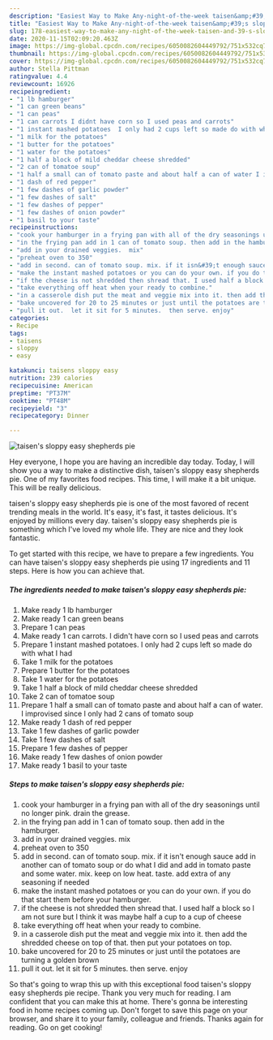 ```yaml
---
description: "Easiest Way to Make Any-night-of-the-week taisen&amp;#39;s sloppy easy shepherds pie"
title: "Easiest Way to Make Any-night-of-the-week taisen&amp;#39;s sloppy easy shepherds pie"
slug: 178-easiest-way-to-make-any-night-of-the-week-taisen-and-39-s-sloppy-easy-shepherds-pie
date: 2020-11-15T02:09:20.463Z
image: https://img-global.cpcdn.com/recipes/6050082604449792/751x532cq70/taisens-sloppy-easy-shepherds-pie-recipe-main-photo.jpg
thumbnail: https://img-global.cpcdn.com/recipes/6050082604449792/751x532cq70/taisens-sloppy-easy-shepherds-pie-recipe-main-photo.jpg
cover: https://img-global.cpcdn.com/recipes/6050082604449792/751x532cq70/taisens-sloppy-easy-shepherds-pie-recipe-main-photo.jpg
author: Stella Pittman
ratingvalue: 4.4
reviewcount: 16926
recipeingredient:
- "1 lb hamburger"
- "1 can green beans"
- "1 can peas"
- "1 can carrots I didnt have corn so I used peas and carrots"
- "1 instant mashed potatoes  I only had 2 cups left so made do with what I had"
- "1 milk for the potatoes"
- "1 butter for the potatoes"
- "1 water for the potatoes"
- "1 half a block of mild cheddar cheese shredded"
- "2 can of tomatoe soup"
- "1 half a small can of tomato paste and about half a can of water I improvised since I only had 2 cans of tomato soup"
- "1 dash of red pepper"
- "1 few dashes of garlic powder"
- "1 few dashes of salt"
- "1 few dashes of pepper"
- "1 few dashes of onion powder"
- "1 basil to your taste"
recipeinstructions:
- "cook your hamburger in a frying pan with all of the dry seasonings until no longer pink. drain the grease."
- "in the frying pan add in 1 can of tomato soup. then add in the hamburger."
- "add in your drained veggies.  mix"
- "preheat oven to 350"
- "add in second. can of tomato soup. mix. if it isn&#39;t enough sauce add in another can of tomato soup or do what I did and add in tomato paste and some water. mix. keep on low heat. taste. add extra of any seasoning if needed"
- "make the instant mashed potatoes or you can do your own. if you do that start them before your hamburger."
- "if the cheese is not shredded then shread that. I used half a block so I am not sure but I think it was maybe half a cup to a cup of cheese"
- "take everything off heat when your ready to combine."
- "in a casserole dish put the meat and veggie mix into it. then add the shredded cheese on top of that. then put your potatoes on top."
- "bake uncovered for 20 to 25 minutes or just until the potatoes are turning a golden brown"
- "pull it out.  let it sit for 5 minutes.  then serve. enjoy"
categories:
- Recipe
tags:
- taisens
- sloppy
- easy

katakunci: taisens sloppy easy 
nutrition: 239 calories
recipecuisine: American
preptime: "PT37M"
cooktime: "PT48M"
recipeyield: "3"
recipecategory: Dinner

---
```



![taisen&#39;s sloppy easy shepherds pie](https://img-global.cpcdn.com/recipes/6050082604449792/751x532cq70/taisens-sloppy-easy-shepherds-pie-recipe-main-photo.jpg)

Hey everyone, I hope you are having an incredible day today. Today, I will show you a way to make a distinctive dish, taisen&#39;s sloppy easy shepherds pie. One of my favorites food recipes. This time, I will make it a bit unique. This will be really delicious.



taisen&#39;s sloppy easy shepherds pie is one of the most favored of recent trending meals in the world. It's easy, it's fast, it tastes delicious. It's enjoyed by millions every day. taisen&#39;s sloppy easy shepherds pie is something which I've loved my whole life. They are nice and they look fantastic.


To get started with this recipe, we have to prepare a few ingredients. You can have taisen&#39;s sloppy easy shepherds pie using 17 ingredients and 11 steps. Here is how you can achieve that.

<!--inarticleads1-->

##### The ingredients needed to make taisen&#39;s sloppy easy shepherds pie:

1. Make ready 1 lb hamburger
1. Make ready 1 can green beans
1. Prepare 1 can peas
1. Make ready 1 can carrots. I didn&#39;t have corn so I used peas and carrots
1. Prepare 1 instant mashed potatoes.  I only had 2 cups left so made do with what I had
1. Take 1 milk for the potatoes
1. Prepare 1 butter for the potatoes
1. Take 1 water for the potatoes
1. Take 1 half a block of mild cheddar cheese shredded
1. Take 2 can of tomatoe soup
1. Prepare 1 half a small can of tomato paste and about half a can of water. I improvised since I only had 2 cans of tomato soup
1. Make ready 1 dash of red pepper
1. Take 1 few dashes of garlic powder
1. Take 1 few dashes of salt
1. Prepare 1 few dashes of pepper
1. Make ready 1 few dashes of onion powder
1. Make ready 1 basil to your taste




<!--inarticleads2-->

##### Steps to make taisen&#39;s sloppy easy shepherds pie:

1. cook your hamburger in a frying pan with all of the dry seasonings until no longer pink. drain the grease.
1. in the frying pan add in 1 can of tomato soup. then add in the hamburger.
1. add in your drained veggies.  mix
1. preheat oven to 350
1. add in second. can of tomato soup. mix. if it isn&#39;t enough sauce add in another can of tomato soup or do what I did and add in tomato paste and some water. mix. keep on low heat. taste. add extra of any seasoning if needed
1. make the instant mashed potatoes or you can do your own. if you do that start them before your hamburger.
1. if the cheese is not shredded then shread that. I used half a block so I am not sure but I think it was maybe half a cup to a cup of cheese
1. take everything off heat when your ready to combine.
1. in a casserole dish put the meat and veggie mix into it. then add the shredded cheese on top of that. then put your potatoes on top.
1. bake uncovered for 20 to 25 minutes or just until the potatoes are turning a golden brown
1. pull it out.  let it sit for 5 minutes.  then serve. enjoy




So that's going to wrap this up with this exceptional food taisen&#39;s sloppy easy shepherds pie recipe. Thank you very much for reading. I am confident that you can make this at home. There's gonna be interesting food in home recipes coming up. Don't forget to save this page on your browser, and share it to your family, colleague and friends. Thanks again for reading. Go on get cooking!
